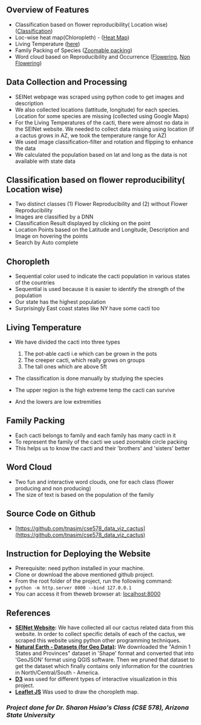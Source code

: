 
## Overview of Features

*   Classification based on flower reproducibility( Location wise) ([Classification](index.html))
*   Loc-wise heat map(Chloropleth) - ([Heat Map](choropleth.html))
*   Living Temperature ([here](temperature.html))
*   Family Packing of Species ([Zoomable packing](zoompack.html))
*   Word cloud based on Reproducibility and Occurrence ([Flowering](wordcloud-flower.html), [Non Flowering](wordcloud-no-flower.html))


## Data Collection and Processing
*   SEINet webpage was scraped using python code to get images and description
*   We also collected locations (lattitude, longitude) for each species. Location for some species are missing (collected using Google Maps)
*   For the Living Temperatures of the cacti, there were almost no data in the SEINet website. We needed to collect data missing using location (if a cactus grows in AZ, we took the temperature range for AZ)
*   We used image classification-filter and rotation and flipping to enhance the data
*   We calculated the population based on lat and long as the data is not available with state data

## Classification based on flower reproducibility( Location wise)
*   Two distinct classes (1) Flower Reproducibility and (2) without Flower Reproducibility
*   Images are classified by a DNN
*   Classification Result displayed by clicking on the point
*   Location Points based on the Latitude and Longitude, Description and Image on hovering the points
*   Search by Auto complete

## Choropleth
*   Sequential color used to indicate the cacti population in various states of the countries
*   Sequential is used because it is easier to identify the strength of the population
*   Our state has the highest population
*   Surprisingly East coast states like NY have some cacti too

## Living Temperature
*   We have divided the cacti into three types
    1.  The pot-able cacti i.e which can be grown in the pots
    2.  The creeper cacti, which really grows on groups
    3.  The tall ones which are above 5ft

*   The classification is done manually by studying the species
*   The upper region is the high extreme temp the cacti can survive
*   And the lowers are low extremities

## Family Packing
*   Each cacti belongs to family and each family has many cacti in it
*   To represent the family of the cacti we used zoomable circle packing
*   This helps us to know the cacti and their 'brothers' and 'sisters' better


## Word Cloud
*   Two fun and interactive word clouds, one for each class (flower producing and non producing)
*   The size of text is based on the population of the family

## Source Code on Github
*   [https://github.com/tnasim/cse578_data_viz_cactus](https://github.com/tnasim/cse578_data_viz_cactus)

## Instruction for Deploying the Website
*   Prerequisite: need python installed in your machine.
*   Clone or download the above mentioned github project.
*   From the root folder of the project, run the following command:
*   `python -m http.server 8000 --bind 127.0.0.1`
*   You can access it from theweb browser at: [localhost:8000](localhost:8000)

## References
*   **[SEINet Website](http://swbiodiversity.org/seinet/imagelib/index.php?taxon=Cactaceae):** We have collected all our cactus related data from this website. In order to collect specific details of each of the cactus, we scraped this website using python other programming techniques.
*   **[Natural Earth - Datasets (for Geo Data)](https://www.naturalearthdata.com/):** We downloaded the "Admin 1 States and Provinces" dataset in 'Shape' format and converted that into 'GeoJSON' format using QGIS software. Then we pruned that dataset to get the dataset which finally contains only information for the countries in North/Central/South - America.
*   **[D3](https://d3js.org/)** was used for different types of interactive visualization in this project.
*   **[Leaflet JS](https://leafletjs.com/)** Was used to draw the choropleth map.


### _Project done for Dr. Sharon Hsiao's Class (CSE 578), Arizona State University_
